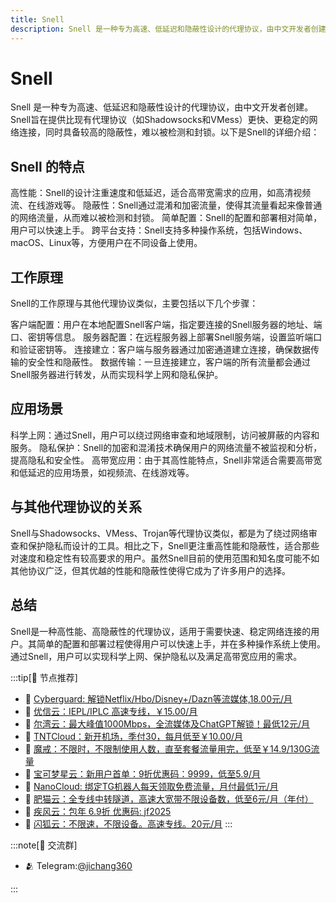 ```yaml
---
title: Snell 
description: Snell 是一种专为高速、低延迟和隐蔽性设计的代理协议，由中文开发者创建。Snell旨在提供比现有代理协议（如Shadowsocks和VMess）更快、更稳定的网络连接，同时具备较高的隐蔽性，难以被检测和封锁。
---
```


# Snell
Snell 是一种专为高速、低延迟和隐蔽性设计的代理协议，由中文开发者创建。Snell旨在提供比现有代理协议（如Shadowsocks和VMess）更快、更稳定的网络连接，同时具备较高的隐蔽性，难以被检测和封锁。以下是Snell的详细介绍：

## Snell 的特点
高性能：Snell的设计注重速度和低延迟，适合高带宽需求的应用，如高清视频流、在线游戏等。
隐蔽性：Snell通过混淆和加密流量，使得其流量看起来像普通的网络流量，从而难以被检测和封锁。
简单配置：Snell的配置和部署相对简单，用户可以快速上手。
跨平台支持：Snell支持多种操作系统，包括Windows、macOS、Linux等，方便用户在不同设备上使用。
## 工作原理
Snell的工作原理与其他代理协议类似，主要包括以下几个步骤：

客户端配置：用户在本地配置Snell客户端，指定要连接的Snell服务器的地址、端口、密钥等信息。
服务器配置：在远程服务器上部署Snell服务端，设置监听端口和验证密钥等。
连接建立：客户端与服务器通过加密通道建立连接，确保数据传输的安全性和隐蔽性。
数据传输：一旦连接建立，客户端的所有流量都会通过Snell服务器进行转发，从而实现科学上网和隐私保护。
## 应用场景
科学上网：通过Snell，用户可以绕过网络审查和地域限制，访问被屏蔽的内容和服务。
隐私保护：Snell的加密和混淆技术确保用户的网络流量不被监视和分析，提高隐私和安全性。
高带宽应用：由于其高性能特点，Snell非常适合需要高带宽和低延迟的应用场景，如视频流、在线游戏等。
## 与其他代理协议的关系
Snell与Shadowsocks、VMess、Trojan等代理协议类似，都是为了绕过网络审查和保护隐私而设计的工具。相比之下，Snell更注重高性能和隐蔽性，适合那些对速度和稳定性有较高要求的用户。虽然Snell目前的使用范围和知名度可能不如其他协议广泛，但其优越的性能和隐蔽性使得它成为了许多用户的选择。

## 总结
Snell是一种高性能、高隐蔽性的代理协议，适用于需要快速、稳定网络连接的用户。其简单的配置和部署过程使得用户可以快速上手，并在多种操作系统上使用。通过Snell，用户可以实现科学上网、保护隐私以及满足高带宽应用的需求。


:::tip[🎉 节点推荐]
- 🚀 [Cyberguard: 解锁Netflix/Hbo/Disney+/Dazn等流媒体,18.00元/月](https://a.suola.link/cyberguard)<br>
- 🚀 [优信云：IEPL/IPLC 高速专线，￥15.00/月](https://a.suola.link/youxinyun)<br>
- 🚀 [尔湾云：最大峰值1000Mbps，全流媒体及ChatGPT解锁！最低12元/月](https://a.suola.link/erwan)<br>
- 🚀 [TNTCloud：新开机场，季付30，每月低至￥10.00/月](https://a.suola.link/tnt)<br>
- 🚀 [魔戒：不限时，不限制使用人数，直至套餐流量用完，低至￥14.9/130G流量](https://a.suola.link/mojie)<br>
- 🚀 [宝可梦星云：新用户首单：9折优惠码：9999，低至5.9/月 ](https://a.suola.link/pokemon)<br>
- 🚀 [NanoCloud: 绑定TG机器人每天领取免费流量，月付最低1元/月](https://a.suola.link/nanocloud)<br>
- 🚀 [肥猫云：全专线中转隧道，高速大宽带不限设备数，低至6元/月（年付）](https://a.suola.link/feimao)<br>
- 🚀 [疾风云：包年 6.9折 优惠码: jf2025](https://a.suola.link/jifeng)<br>
- 🚀 [闪狐云：不限速，不限设备。高速专线。20元/月](https://a.suola.link/shy)
:::

:::note[💬 交流群]

- 🫂 Telegram:[@jichang360](https://t.me/jichang360)

:::